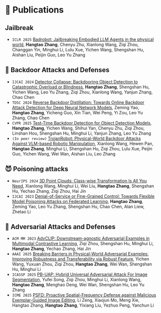 
# 📝 Publications 

##  Jailbreak 
- ``ICLR 2025`` [Badrobot: Jailbreaking Embodied LLM Agents in the physical world](https://openreview.net/pdf?id=ei3qCntB66), **Hangtao Zhang**, Chenyu Zhu, Xianlong Wang, Ziqi Zhou, Changgan Yin, Minghui Li, Lulu Xue, Yichen Wang, Shengshan Hu, Aishan Liu, Peijin Guo, Leo Yu Zhang

## 🚪 Backdoor Attacks and Defenses
- ``IJCAI 2024`` [Detector Collapse: Backdooring Object Detection to Catastrophic Overload or Blindness](https://www.ijcai.org/proceedings/2024/185), **Hangtao Zhang**, Shengshan Hu, Yichen Wang, Leo Yu Zhang, Ziqi Zhou, Xianlong Wang, Yanjun Zhang, Chao Chen
- ``TDSC 2024`` [Reverse Backdoor Distillation: Towards Online Backdoor Attack Detection for Deep Neural Network Models](https://ieeexplore.ieee.org/abstract/document/10444929), Zeming Yao, **Hangtao Zhang**, Yicheng Guo, Xin Tian, Wei Peng, Yi Zou, Leo Yu Zhang, Chao Chen
- ``CVPR 2025`` [Test-Time Backdoor Detection for Object Detection Models](https://arxiv.org/abs/2503.15293), **Hangtao Zhang**, Yichen Wang, Shihui Yan, Chenyu Zhu, Ziqi Zhou, Linshan Hou, Shengshan Hu, Minghui Li, Yanjun Zhang, Leo Yu Zhang
- ``(In peer review)`` [TrojanRobot: Physical-World Backdoor Attacks Against VLM-based Robotic Manipulation](https://arxiv.org/abs/2411.11683), Xianlong Wang, Hewen Pan, **Hangtao Zhang**, Minghui Li, Shengshan Hu, Ziqi Zhou, Lulu Xue, Peijin Guo, Yichen Wang, Wei Wan, Aishan Liu, Leo Zhang

## 😈 Poisoning attacks
- ``NeurIPS 2024`` [3D Point Clouds: Class-wise Transformation Is All You Need](https://proceedings.neurips.cc/paper_files/paper/2024/hash/b3d868b4b5b61b35a849ba6e7a1d4449-Abstract-Conference.html), Xianlong Wang, Minghui Li, Wei Liu, **Hangtao Zhang**, Shengshan Hu, Yechao Zhang, Ziqi Zhou, Hai Jin
- ``IJCAI 2023`` [Denial-of-Service or Fine-Grained Control: Towards Flexible Model Poisoning Attacks on Federated Learning](https://www.ijcai.org/proceedings/2023/0508), **Hangtao Zhang**, Zeming Yao, Leo Yu Zhang, Shengshan Hu, Chao Chen, Alan Liew, Zhetao Li

## 🌌 Adversarial Attacks and Defenses
- ``ACM MM 2023`` [AdvCLIP: Downstream-agnostic Adversarial Examples in Multimodal Contrastive Learning](https://dl.acm.org/doi/abs/10.1145/3581783.3612454), Ziqi Zhou, Shengshan Hu, Minghui Li, **Hangtao Zhang**, Yechao Zhang, Hai Jin
- ``AAAI 2025`` [Breaking Barriers in Physical-World Adversarial Examples: Improving Robustness and Transferability via Robust Feature](https://ojs.aaai.org/index.php/AAAI/article/view/32870), Yichen Wang, Yuxuan Zhou, Ziqi Zhou, **Hangtao Zhang**, Wei Wan, Shengshan Hu, Minghui Li
- ``ICASSP 2025`` [PB-UAP: Hybrid Universal Adversarial Attack For Image Segmentation](https://ieeexplore.ieee.org/abstract/document/10890418), Yufei Song, Ziqi Zhou, Minghui Li, Xianlong Wang, **Hangtao Zhang**, Menghao Deng, Wei Wan, Shengshan Hu, Leo Yu Zhang 
- ``ICME 2025`` [PSFD: Proactive Spatial-Frequency Defense against Malicious Exemplar-Guided Image Editing](), Li Zeng, Xiaojun Mo, Meng Xie, Hangtao Zhang, **Hangtao Zhang**, Yixiang Liu, Yezhuo Peng, Yanchun Li